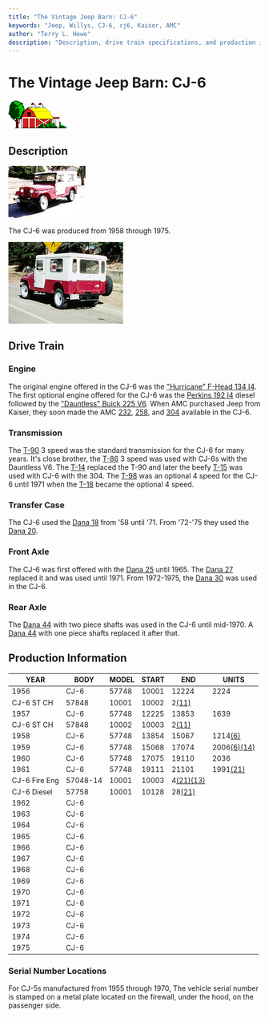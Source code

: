 ```yaml
---
title: "The Vintage Jeep Barn: CJ-6"
keywords: "Jeep, Willys, CJ-6, cj6, Kaiser, AMC"
author: "Terry L. Howe"
description: "Description, drive train specifications, and production information for the Jeep CJ-6"
---
```

# The Vintage Jeep Barn: CJ-6

![barn](../../img/barn.gif)

## Description

[![CJ-6 front side](../../img/cj6f_.jpg)](../../img/cj6f.jpg) 

The CJ-6 was produced from 1958 through 1975.

[![CJ-6 back side](../../img/cj6b.jpg)](../../img/cj6b.jpg) 

## Drive Train

### Engine

The original engine offered in the CJ-6 was the ["Hurricane" F-Head 134 I4](/engine/factory/hurricane134.md). The first optional engine offered for the CJ-6 was the [Perkins 192 I4](/engine/factory/perkins192.md) diesel followed by the ["Dauntless" Buick 225 V6](/engine/factory/dauntless225.md). When AMC purchased Jeep from Kaiser, they soon made the AMC [232](/engine/factory/amc232.md), [258](/engine/factory/amc258.md), and [304](/engine/factory/amc304.md) available in the CJ-6.

### Transmission

The [T-90](/transmission/factory/t90.md) 3 speed was the standard transmission for the CJ-6 for many years. It's close brother, the [T-86](/transmission/factory/t86.md) 3 speed was used with CJ-6s with the Dauntless V6. The [T-14](/transmission/factory/t14.md) replaced the T-90 and later the beefy [T-15](/transmission/factory/t15.md) was used with CJ-6 with the 304. The [ T-98](/transmission/factory/t18.md) was an optional 4 speed for the CJ-6 until 1971 when the [T-18](/transmission/factory/t18.md) became the optional 4 speed. 

### Transfer Case

The CJ-6 used the [Dana 18](/xfer/factory/d18.md) from '58 until '71. From '72-'75 they used the [Dana 20](/xfer/factory/d20.md). 

### Front Axle

The CJ-6 was first offered with the [Dana 25](/axle/factory/d25.md) until 1965. The [Dana 27](/axle/factory/d27.md) replaced it and was used until 1971. From 1972-1975, the [Dana 30](/axle/factory/d30.md) was used in the CJ-6. 

### Rear Axle

The [Dana 44](/axle/factory/d44.md) with two piece shafts was used in the CJ-6 until mid-1970. A [Dana 44](/axle/factory/d44.md) with one piece shafts replaced it after that. 

## Production Information

| YEAR          | BODY     | MODEL | START | END                                                       | UNITS                                                      |
|---------------|----------|-------|-------|-----------------------------------------------------------|------------------------------------------------------------|
| 1956          | CJ-6     | 57748 | 10001 | 12224                                                     | 2224                                                       |
| CJ-6 ST CH    | 57848    | 10001 | 10002 | 2[(11)](/history/#11)                             |                                                            |
| 1957          | CJ-6     | 57748 | 12225 | 13853                                                     | 1639                                                       |
| CJ-6 ST CH    | 57848    | 10002 | 10003 | 2[(11)](/history/#11)                             |                                                            |
| 1958          | CJ-6     | 57748 | 13854 | 15067                                                     | 1214[(6)](/history/#6)                             |
| 1959          | CJ-6     | 57748 | 15068 | 17074                                                     | 2006[(6)](/history/#6)[(14)](/history/#14) |
| 1960          | CJ-6     | 57748 | 17075 | 19110                                                     | 2036                                                       |
| 1961          | CJ-6     | 57748 | 19111 | 21101                                                     | 1991[(21)](/history/#21)                           |
| CJ-6 Fire Eng | 57048-14 | 10001 | 10003 | 4[(21)](/history/#21)[(13)](/history/#13) |                                                            |
| CJ-6 Diesel   | 57758    | 10001 | 10128 | 28[(21)](/history/#21)                            |                                                            |
| 1962          | CJ-6     |       |       |                                                           |                                                            |
| 1963          | CJ-6     |       |       |                                                           |                                                            |
| 1964          | CJ-6     |       |       |                                                           |                                                            |
| 1965          | CJ-6     |       |       |                                                           |                                                            |
| 1966          | CJ-6     |       |       |                                                           |                                                            |
| 1967          | CJ-6     |       |       |                                                           |                                                            |
| 1968          | CJ-6     |       |       |                                                           |                                                            |
| 1969          | CJ-6     |       |       |                                                           |                                                            |
| 1970          | CJ-6     |       |       |                                                           |                                                            |
| 1971          | CJ-6     |       |       |                                                           |                                                            |
| 1972          | CJ-6     |       |       |                                                           |                                                            |
| 1973          | CJ-6     |       |       |                                                           |                                                            |
| 1974          | CJ-6     |       |       |                                                           |                                                            |
| 1975          | CJ-6     |       |       |                                                           |                                                            |

### Serial Number Locations

For CJ-5s manufactured from 1955 through 1970, The vehicle serial number is stamped on a metal plate located on the firewall, under the hood, on the passenger side.